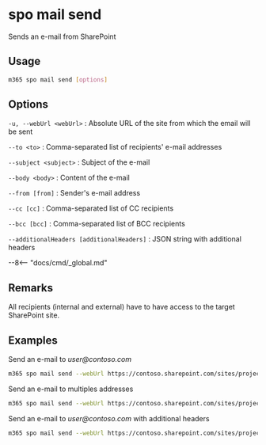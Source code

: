 # spo mail send

Sends an e-mail from SharePoint

## Usage

```sh
m365 spo mail send [options]
```

## Options

`-u, --webUrl <webUrl>`
: Absolute URL of the site from which the email will be sent

`--to <to>`
: Comma-separated list of recipients' e-mail addresses

`--subject <subject>`
: Subject of the e-mail

`--body <body>`
: Content of the e-mail

`--from [from]`
: Sender's e-mail address

`--cc [cc]`
: Comma-separated list of CC recipients

`--bcc [bcc]`
: Comma-separated list of BCC recipients

`--additionalHeaders [additionalHeaders]`
: JSON string with additional headers

--8<-- "docs/cmd/_global.md"

## Remarks

All recipients (internal and external) have to have access to the target SharePoint site.

## Examples

Send an e-mail to _user@contoso.com_

```sh
m365 spo mail send --webUrl https://contoso.sharepoint.com/sites/project-x --to "user@contoso.com" --subject "Email sent via CLI for Microsoft 365" --body "<h1>CLI for Microsoft 365</h1>Email sent via <b>command</b>."
```

Send an e-mail to multiples addresses

```sh
m365 spo mail send --webUrl https://contoso.sharepoint.com/sites/project-x --to "user1@contoso.com,user2@contoso.com" --subject "Email sent via CLI for Microsoft 365" --body "<h1>CLI for Microsoft 365</h1>Email sent via <b>command</b>." --cc "user3@contoso.com" --bcc "user4@contoso.com"
```

Send an e-mail to _user@contoso.com_ with additional headers

```sh
m365 spo mail send --webUrl https://contoso.sharepoint.com/sites/project-x --to "user@contoso.com" --subject "Email sent via CLI for Microsoft 365" --body "<h1>CLI for Microsoft 365</h1>Email sent via <b>command</b>." --additionalHeaders "'{\"X-MC-Tags\":\"CLI for Microsoft 365\"}'"
```
